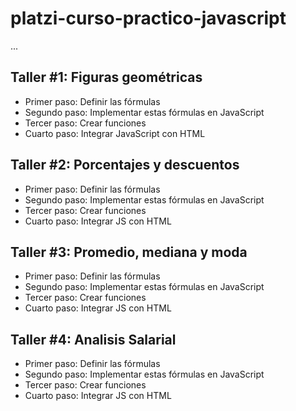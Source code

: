 # platzi-curso-practico-javascript

...


##

## Taller #1: Figuras geométricas

- Primer paso: Definir las fórmulas
- Segundo paso: Implementar estas fórmulas en JavaScript
- Tercer paso: Crear funciones
- Cuarto paso: Integrar JavaScript con HTML

## Taller #2: Porcentajes y descuentos

- Primer paso: Definir las fórmulas
- Segundo paso: Implementar estas fórmulas en JavaScript
- Tercer paso: Crear funciones
- Cuarto paso: Integrar JS con HTML

## Taller #3: Promedio, mediana y moda 

- Primer paso: Definir las fórmulas
- Segundo paso: Implementar estas fórmulas en JavaScript
- Tercer paso: Crear funciones
- Cuarto paso: Integrar JS con HTML

## Taller #4: Analisis Salarial

- Primer paso: Definir las fórmulas
- Segundo paso: Implementar estas fórmulas en JavaScript
- Tercer paso: Crear funciones
- Cuarto paso: Integrar JS con HTML